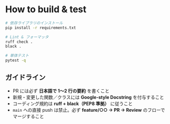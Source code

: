 # How to build & test

```bash
# 依存ライブラリのインストール
pip install -r requirements.txt

# Lint & フォーマッタ
ruff check .
black .

# 単体テスト
pytest -q
```

## ガイドライン

- PR には必ず **日本語で 1～2 行の要約** を書くこと  
- 新規・変更した関数／クラスには **Google-style Docstring** を付与すること  
- コーディング規約は **ruff + black（PEP8 準拠）** に従うこと  
- `main` への直接 push は禁止。必ず **feature/○○ → PR → Review** のフローでマージすること
